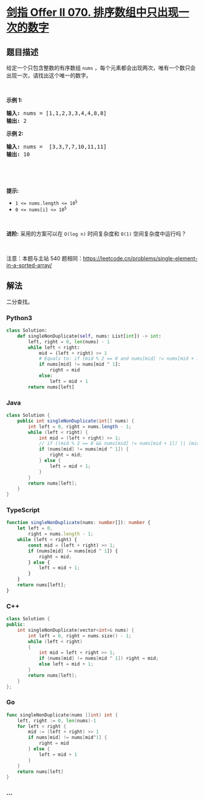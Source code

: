 # [剑指 Offer II 070. 排序数组中只出现一次的数字](https://leetcode.cn/problems/skFtm2)

## 题目描述

<!-- 这里写题目描述 -->

<p>给定一个只包含整数的有序数组 <code>nums</code>&nbsp;，每个元素都会出现两次，唯有一个数只会出现一次，请找出这个唯一的数字。</p>

<p>&nbsp;</p>

<p><strong>示例 1:</strong></p>

<pre>
<strong>输入:</strong> nums = [1,1,2,3,3,4,4,8,8]
<strong>输出:</strong> 2
</pre>

<p><strong>示例 2:</strong></p>

<pre>
<strong>输入:</strong> nums =  [3,3,7,7,10,11,11]
<strong>输出:</strong> 10
</pre>

<p>&nbsp;</p>

<p>&nbsp;</p>

<p><meta charset="UTF-8" /></p>

<p><strong>提示:</strong></p>

<ul>
	<li><code>1 &lt;= nums.length &lt;= 10<sup>5</sup></code></li>
	<li><code>0 &lt;= nums[i]&nbsp;&lt;= 10<sup>5</sup></code></li>
</ul>

<p>&nbsp;</p>

<p><strong>进阶:</strong>&nbsp;采用的方案可以在 <code>O(log n)</code> 时间复杂度和 <code>O(1)</code> 空间复杂度中运行吗？</p>

<p>&nbsp;</p>

<p><meta charset="UTF-8" />注意：本题与主站 540&nbsp;题相同：<a href="https://leetcode.cn/problems/single-element-in-a-sorted-array/">https://leetcode.cn/problems/single-element-in-a-sorted-array/</a></p>

## 解法

<!-- 这里可写通用的实现逻辑 -->

二分查找。

<!-- tabs:start -->

### **Python3**

<!-- 这里可写当前语言的特殊实现逻辑 -->

```python
class Solution:
    def singleNonDuplicate(self, nums: List[int]) -> int:
        left, right = 0, len(nums) - 1
        while left < right:
            mid = (left + right) >> 1
            # Equals to: if (mid % 2 == 0 and nums[mid] != nums[mid + 1]) or (mid % 2 == 1 and nums[mid] != nums[mid - 1]):
            if nums[mid] != nums[mid ^ 1]:
                right = mid
            else:
                left = mid + 1
        return nums[left]
```

### **Java**

<!-- 这里可写当前语言的特殊实现逻辑 -->

```java
class Solution {
    public int singleNonDuplicate(int[] nums) {
        int left = 0, right = nums.length - 1;
        while (left < right) {
            int mid = (left + right) >> 1;
            // if ((mid % 2 == 0 && nums[mid] != nums[mid + 1]) || (mid % 2 == 1 && nums[mid] != nums[mid - 1])) {
            if (nums[mid] != nums[mid ^ 1]) {
                right = mid;
            } else {
                left = mid + 1;
            }
        }
        return nums[left];
    }
}
```

### **TypeScript**

```ts
function singleNonDuplicate(nums: number[]): number {
    let left = 0,
        right = nums.length - 1;
    while (left < right) {
        const mid = (left + right) >> 1;
        if (nums[mid] != nums[mid ^ 1]) {
            right = mid;
        } else {
            left = mid + 1;
        }
    }
    return nums[left];
}
```

### **C++**

```cpp
class Solution {
public:
    int singleNonDuplicate(vector<int>& nums) {
        int left = 0, right = nums.size() - 1;
        while (left < right)
        {
            int mid = left + right >> 1;
            if (nums[mid] != nums[mid ^ 1]) right = mid;
            else left = mid + 1;
        }
        return nums[left];
    }
};
```

### **Go**

```go
func singleNonDuplicate(nums []int) int {
	left, right := 0, len(nums)-1
	for left < right {
		mid := (left + right) >> 1
		if nums[mid] != nums[mid^1] {
			right = mid
		} else {
			left = mid + 1
		}
	}
	return nums[left]
}
```

### **...**

```

```

<!-- tabs:end -->
